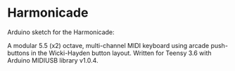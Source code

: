 # Harmonicade
Arduino sketch for the Harmonicade:

A modular 5.5 (x2) octave, multi-channel MIDI keyboard using arcade push-buttons in the Wicki-Hayden button layout. Written for Teensy 3.6 with Arduino MIDIUSB library v1.0.4.
